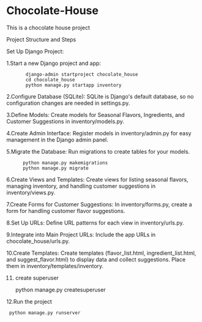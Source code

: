 # Chocolate-House

This is a chocolate house project

Project Structure and Steps

Set Up Django Project:

1.Start a new Django project and app:

           django-admin startproject chocolate_house
           cd chocolate_house
           python manage.py startapp inventory
           
2.Configure Database (SQLite):
    SQLite is Django's default database, so no configuration changes are needed in settings.py.
    
3.Define Models:
    Create models for Seasonal Flavors, Ingredients, and Customer Suggestions in inventory/models.py.
    
4.Create Admin Interface:
    Register models in inventory/admin.py for easy management in the Django admin panel.
  
5.Migrate the Database:
    Run migrations to create tables for your models.
    
          python manage.py makemigrations
          python manage.py migrate
          
6.Create Views and Templates:
    Create views for listing seasonal flavors, managing inventory, and handling customer suggestions in inventory/views.py. 
    
7.Create Forms for Customer Suggestions:
    In inventory/forms.py, create a form for handling customer flavor suggestions.    
    
8.Set Up URLs:
    Define URL patterns for each view in inventory/urls.py.
    
9.Integrate into Main Project URLs:
  Include the app URLs in chocolate_house/urls.py.   
    
10.Create Templates:
 Create templates (flavor_list.html, ingredient_list.html, and suggest_flavor.html) to display data and collect
 suggestions. Place them in inventory/templates/inventory.
     
11. create superuser
    
     python manage.py createsuperuser
    
12.Run the project

     python manage.py runserver
